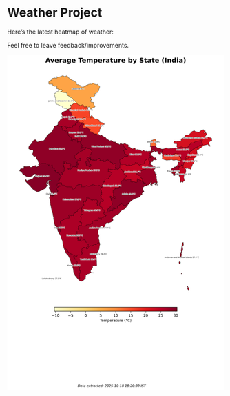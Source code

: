# Weather Project

Here’s the latest heatmap of weather:

Feel free to leave feedback/improvements.

![India Heatmap](docs/assets/india_heatmap.png?v=F38D21)
